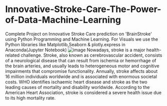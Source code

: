 # Innovative-Stroke-Care-The-Power-of-Data-Machine-Learning
Complete Project on Innovative Stroke Care prediction on 'BrainStroke' using Python Programming and Machine Learning.
For Visuals we use the Python libraries like Matplotlib,Seaborn & plotly.express in Anaconda(Jupyter Notebook)
![image](https://user-images.githubusercontent.com/104368954/219345626-95065f9f-9f99-489c-9be8-1d1338e41c20.png)
Nowadays, stroke is a major health-related challenge. 
Stroke, also known as cerebrovascular accident, consists of a neurological disease that can result from ischemia or hemorrhage of the brain arteries, and usually leads to heterogeneous motor and cognitive impairments that compromise functionality. 
Annually, stroke affects about 16 million individuals worldwide and is associated with enormous societal costs. 
WHO identifies ischaemic heart disease and stroke as the two leading causes of mortality and disability worldwide.
According to the American Heart Association, stroke is considered a severe health issue due to its high mortality rate.



